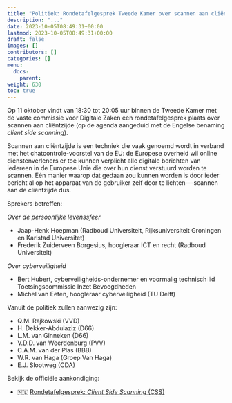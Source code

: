 ```yaml
---
title: "Politiek: Rondetafelgesprek Tweede Kamer over scannen aan cliëntzijde (11 oktober)"
description: "..."
date: 2023-10-05T08:49:31+00:00
lastmod: 2023-10-05T08:49:31+00:00
draft: false
images: []
contributors: []
categories: []
menu:
  docs:
    parent: 
weight: 630
toc: true
---
```


Op 11 oktober vindt van 18:30 tot 20:05 uur binnen de Tweede Kamer met de vaste commissie voor Digitale Zaken een rondetafelgesprek plaats over scannen aan cliëntzijde (op de agenda aangeduid met de Engelse benaming _client side scanning_). 

Scannen aan cliëntzijde is een techniek die vaak genoemd wordt in verband met het chatcontrole-voorstel van de EU: de Europese overheid wil online dienstenverleners er toe kunnen verplicht alle digitale berichten van iedereen in de Europese Unie die over hun dienst verstuurd worden te scannen. Eén manier waarop dat gedaan zou kunnen worden is door ieder bericht al op het apparaat van de gebruiker zelf door te lichten---scannen aan de cliëntzijde dus. 

Sprekers betreffen:

_Over de persoonlijke levenssfeer_
- Jaap-Henk Hoepman (Radboud Universiteit, Rijksuniversiteit Groningen en Karlstad Universitet)
- Frederik Zuiderveen Borgesius, hoogleraar ICT en recht (Radboud Universiteit)

_Over cyberveiligheid_
- Bert Hubert, cyberveiligheids-ondernemer en voormalig technisch lid Toetsingscommissie Inzet Bevoegdheden
- Michel van Eeten, hoogleraar cyberveiligheid (TU Delft)

Vanuit de politiek zullen aanwezig zijn:

- Q.M. Rajkowski (VVD)
- H. Dekker-Abdulaziz (D66)
- L.M. van Ginneken (D66)
- V.D.D. van Weerdenburg (PVV)
- C.A.M. van der Plas (BBB)
- W.R. van Haga (Groep Van Haga)
- E.J. Slootweg (CDA) 

Bekijk de officiële aankondiging:
- 🇳🇱 [Rondetafelgesprek: _Client Side Scanning_ (CSS)](https://www.tweedekamer.nl/debat_en_vergadering/commissievergaderingen/details?id=2023A06027)